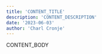 ```yaml
---
title: 'CONTENT_TITLE'
description: 'CONTENT_DESCRIPTION'
date: '2023-06-03'
author: 'Charl Cronje'
---
```


CONTENT_BODY
